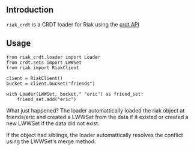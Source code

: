## Introduction

`riak_crdt` is a CRDT loader for Riak using the [crdt API](https://github.com/ericmoritz/crdt)

## Usage


    from riak_crdt.loader import Loader
    from crdt.sets import LWWSet
    from riak import RiakClient

    client = RiakClient()
    bucket = client.bucket("friends")

    with Loader(LWWSet, bucket," "eric") as friend_set:
	    friend_set.add("eric")

What just happened?  The loader automattically loaded the riak object at friends/eric and created a LWWSet from the data if it existed or created a new LWWSet if the data did not exist.

If the object had siblings, the loader automattically resolves the conflict using the LWWSet's merge method.
